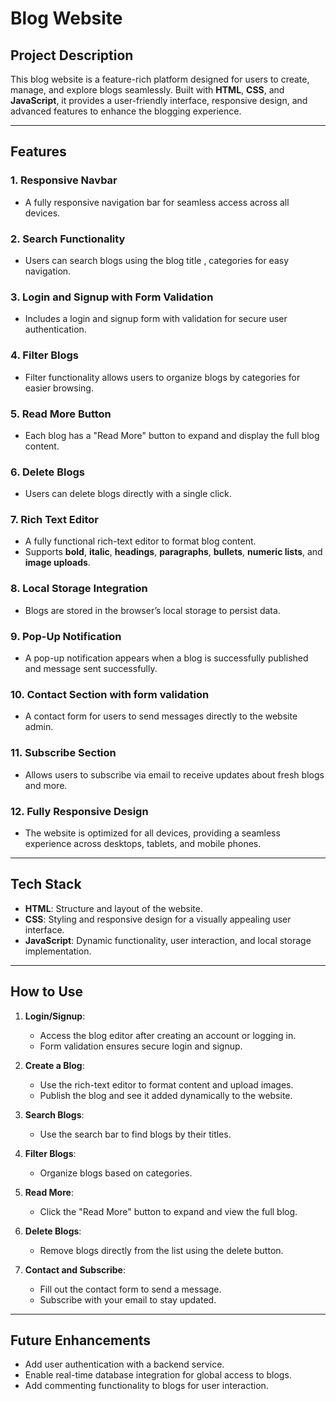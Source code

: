 # Blog Website

## Project Description
This blog website is a feature-rich platform designed for users to create, manage, and explore blogs seamlessly. Built with **HTML**, **CSS**, and **JavaScript**, it provides a user-friendly interface, responsive design, and advanced features to enhance the blogging experience.

---

## Features

### 1. **Responsive Navbar**
- A fully responsive navigation bar for seamless access across all devices.

### 2. **Search Functionality**
- Users can search blogs using the blog title , categories for easy navigation.

### 3. **Login and Signup with Form Validation**
- Includes a login and signup form with validation for secure user authentication.

### 4. **Filter Blogs**
- Filter functionality allows users to organize blogs by categories for easier browsing.

### 5. **Read More Button**
- Each blog has a "Read More" button to expand and display the full blog content.

### 6. **Delete Blogs**
- Users can delete blogs directly with a single click.

### 7. **Rich Text Editor**
- A fully functional rich-text editor to format blog content.
- Supports **bold**, **italic**, **headings**, **paragraphs**, **bullets**, **numeric lists**, and **image uploads**.

### 8. **Local Storage Integration**
- Blogs are stored in the browser’s local storage to persist data.

### 9. **Pop-Up Notification**
- A pop-up notification appears when a blog is successfully published and message sent successfully.

### 10. **Contact Section with form validation**
- A contact form for users to send messages directly to the website admin.

### 11. **Subscribe Section**
- Allows users to subscribe via email to receive updates about fresh blogs and more.

### 12. **Fully Responsive Design**
- The website is optimized for all devices, providing a seamless experience across desktops, tablets, and mobile phones.

---

## Tech Stack
- **HTML**: Structure and layout of the website.
- **CSS**: Styling and responsive design for a visually appealing user interface.
- **JavaScript**: Dynamic functionality, user interaction, and local storage implementation.

---

## How to Use
1. **Login/Signup**:
   - Access the blog editor after creating an account or logging in.
   - Form validation ensures secure login and signup.

2. **Create a Blog**:
   - Use the rich-text editor to format content and upload images.
   - Publish the blog and see it added dynamically to the website.

3. **Search Blogs**:
   - Use the search bar to find blogs by their titles.

4. **Filter Blogs**:
   - Organize blogs based on categories.

5. **Read More**:
   - Click the "Read More" button to expand and view the full blog.

6. **Delete Blogs**:
   - Remove blogs directly from the list using the delete button.

7. **Contact and Subscribe**:
   - Fill out the contact form to send a message.
   - Subscribe with your email to stay updated.

---

## Future Enhancements
- Add user authentication with a backend service.
- Enable real-time database integration for global access to blogs.
- Add commenting functionality to blogs for user interaction.
